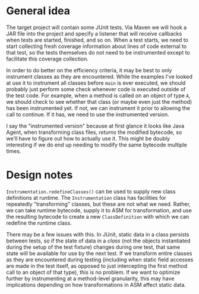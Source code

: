 # General idea

The target project will contain some JUnit tests. Via Maven we will hook a JAR file into the project and specify a listener that will receive callbacks when tests are started, finished, and so on. When a test starts, we need to start collecting fresh coverage information about lines of code external to that test, so the tests themselves do not need to be instrumented except to facilitate this coverage collection.

In order to do better on the efficiency criteria, it may be best to only instrument classes as they are encountered. While the examples I've looked at use it to instrument all classes before `main` is ever executed, we should probably just perform some check whenever code is executed outside of the test code. For example, when a method is called on an object of type `A`, we should check to see whether that class (or maybe even just the method) has been instrumented yet. If not, we can instrument it prior to allowing the call to continue. If it has, we need to use the instrumented version.

I say the "instrumented version" because at first glance it looks like Java Agent, when transforming class files, *returns* the modified bytecode, so we'll have to figure out how to actually use it. This might be doubly interesting if we do end up needing to modify the same bytecode multiple times.

# Design notes

`Instrumentation.redefineClasses()` can be used to supply new class definitions at runtime. The `Instrumentation` class has facilities for repeatedly "transforming" classes, but these are not what we need. Rather, we can take runtime bytecode, supply it to ASM for transformation, and use the resulting bytecode to create a new `ClassDefinition` with which we can redefine the runtime class.

There may be a few issues with this. In JUnit, static data in a class persists between tests, so if the state of data in a *class* (not the objects instantiated during the setup of the test fixture) changes during one test, that same state will be available for use by the next test. If we transform entire classes as they are encountered during testing (including when static field accesses are made in the test itself, as opposed to just intercepting the first method call to an object of that type), this is no problem. If we want to optimize further by instrumenting at a method-level granularity, this may have implications depending on how transformations in ASM affect static data.
